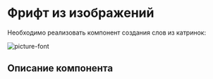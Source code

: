 Фрифт из изображений
===

Необходимо реализовать компонент создания слов из катринок:

![picture-font](https://media.giphy.com/media/TJDH0noxEqYsU/giphy.gif)

## Описание компонента
